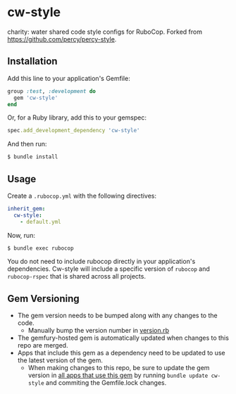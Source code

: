 # cw-style

charity: water shared code style configs for RuboCop. Forked from https://github.com/percy/percy-style.

## Installation

Add this line to your application's Gemfile:

```ruby
group :test, :development do
  gem 'cw-style'
end
```

Or, for a Ruby library, add this to your gemspec:

```ruby
spec.add_development_dependency 'cw-style'
```

And then run:

```bash
$ bundle install
```

## Usage

Create a `.rubocop.yml` with the following directives:

```yaml
inherit_gem:
  cw-style:
    - default.yml
```

Now, run:

```bash
$ bundle exec rubocop
```

You do not need to include rubocop directly in your application's dependencies. Cw-style will include a specific version of `rubocop` and `rubocop-rspec` that is shared across all projects.

## Gem Versioning
- The gem version needs to be bumped along with any changes to the code.
  - Manually bump the version number in [version.rb](https://github.com/charitywater/cw-style/blob/master/lib/charity_water/style/version.rb)
- The gemfury-hosted gem is automatically updated when changes to this repo are merged.
- Apps that include this gem as a dependency need to be updated to use the latest version of the gem.
  - When making changes to this repo, be sure to update the gem version in [all apps that use this gem](https://github.com/search?utf8=%E2%9C%93&q=org%3Acharitywater+%22cw-style%22+extension%3Alock&type=Code&ref=advsearch&l=&l=) by running `bundle update cw-style` and commiting the Gemfile.lock changes.
